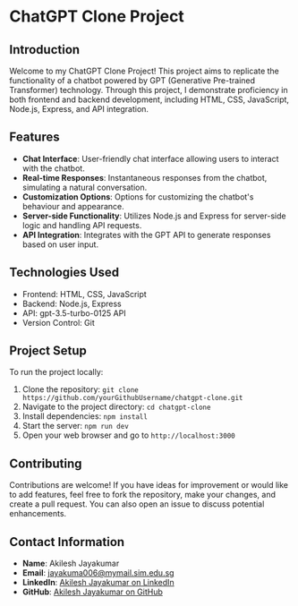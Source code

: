 # ChatGPT Clone Project

## Introduction

Welcome to my ChatGPT Clone Project! This project aims to replicate the functionality of a chatbot powered by GPT (Generative Pre-trained Transformer) technology. Through this project, I demonstrate proficiency in both frontend and backend development, including HTML, CSS, JavaScript, Node.js, Express, and API integration.

## Features

- **Chat Interface**: User-friendly chat interface allowing users to interact with the chatbot.
- **Real-time Responses**: Instantaneous responses from the chatbot, simulating a natural conversation.
- **Customization Options**: Options for customizing the chatbot's behaviour and appearance.
- **Server-side Functionality**: Utilizes Node.js and Express for server-side logic and handling API requests.
- **API Integration**: Integrates with the GPT API to generate responses based on user input.

## Technologies Used

- Frontend: HTML, CSS, JavaScript
- Backend: Node.js, Express
- API: gpt-3.5-turbo-0125 API
- Version Control: Git

## Project Setup

To run the project locally:

1. Clone the repository: `git clone https://github.com/yourGithubUsername/chatgpt-clone.git`
2. Navigate to the project directory: `cd chatgpt-clone`
3. Install dependencies: `npm install`
4. Start the server: `npm run dev`
5. Open your web browser and go to `http://localhost:3000`

## Contributing

Contributions are welcome! If you have ideas for improvement or would like to add features, feel free to fork the repository, make your changes, and create a pull request. You can also open an issue to discuss potential enhancements.

## Contact Information

- **Name**: Akilesh Jayakumar
- **Email**: jayakuma006@mymail.sim.edu.sg
- **LinkedIn**: <a href="https://www.linkedin.com/in/akileshjayakumar/" target="_blank">Akilesh Jayakumar on LinkedIn</a>
- **GitHub**: <a href="https://github.com/akileshjayakumar" target="_blank">Akilesh Jayakumar on GitHub</a>
